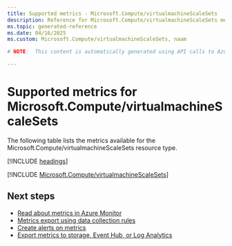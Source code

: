 ```yaml
---
title: Supported metrics - Microsoft.Compute/virtualmachineScaleSets
description: Reference for Microsoft.Compute/virtualmachineScaleSets metrics in Azure Monitor.
ms.topic: generated-reference
ms.date: 04/16/2025
ms.custom: Microsoft.Compute/virtualmachineScaleSets, naam

# NOTE:  This content is automatically generated using API calls to Azure. Any edits made on these files will be overwritten in the next run of the script. 

---
```


  
# Supported metrics for Microsoft.Compute/virtualmachineScaleSets
  
The following table lists the metrics available for the Microsoft.Compute/virtualmachineScaleSets resource type.  
  
  
[!INCLUDE [headings](~/reusable-content/ce-skilling/azure/includes/azure-monitor/reference/metrics/metrics-headings.md)]  
  
 

[!INCLUDE [Microsoft.Compute/virtualmachineScaleSets](~/reusable-content/ce-skilling/azure/includes/azure-monitor/reference/metrics/microsoft-compute-virtualmachinescalesets-metrics-include.md)]  



## Next steps

- [Read about metrics in Azure Monitor](/azure/azure-monitor/data-platform)
- [Metrics export using data collection rules](/azure/azure-monitor/essentials/data-collection-metrics)
- [Create alerts on metrics](/azure/azure-monitor/alerts/alerts-overview)
- [Export metrics to storage, Event Hub, or Log Analytics](/azure/azure-monitor/essentials/platform-logs-overview)

